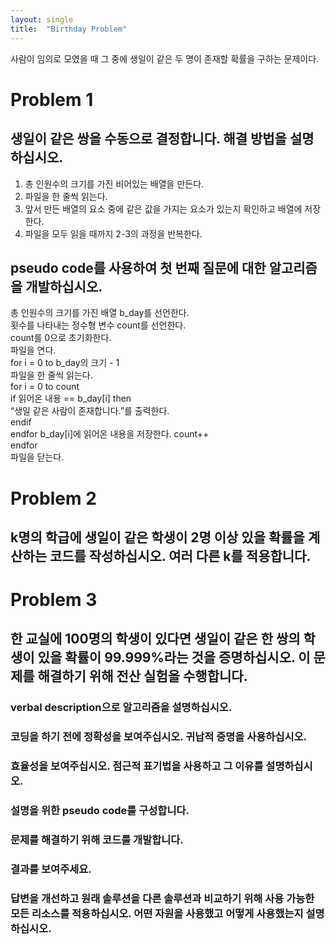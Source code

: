 ```yaml
---
layout: single
title:  "Birthday Problem"
---
```

사람이 임의로 모였을 때 그 중에 생일이 같은 두 명이 존재할 확률을 구하는 문제이다.


# Problem 1
## 생일이 같은 쌍을 수동으로 결정합니다. 해결 방법을 설명하십시오.
1. 총 인원수의 크기를 가진 비어있는 배열을 만든다.
2. 파일을 한 줄씩 읽는다.
3. 앞서 만든 배열의 요소 중에 같은 값을 가지는 요소가 있는지 확인하고 배열에 저장한다.
4. 파일을 모두 읽을 때까지 2-3의 과정을 반복한다.
## pseudo code를 사용하여 첫 번째 질문에 대한 알고리즘을 개발하십시오.
총 인원수의 크기를 가진 배열 b_day를 선언한다.  
횟수를 나타내는 정수형 변수 count를 선언한다.  
count를 0으로 초기화한다.  
파일을 연다.  
for i = 0 to b_day의 크기 - 1  
    파일을 한 줄씩 읽는다.  
    for i = 0 to count  
        if 읽어온 내용 == b_day[i] then  
            “생일 같은 사람이 존재합니다.”를 출력한다.  
        endif  
    endfor
    b_day[i]에 읽어온 내용을 저장한다.
    count++  
endfor  
파일을 닫는다.


# Problem 2
## k명의 학급에 생일이 같은 학생이 2명 이상 있을 확률을 계산하는 코드를 작성하십시오. 여러 다른 k를 적용합니다.

# Problem 3
## 한 교실에 100명의 학생이 있다면 생일이 같은 한 쌍의 학생이 있을 확률이 99.999%라는 것을 증명하십시오. 이 문제를 해결하기 위해 전산 실험을 수행합니다.
### verbal description으로 알고리즘을 설명하십시오.
### 코딩을 하기 전에 정확성을 보여주십시오. 귀납적 증명을 사용하십시오.
### 효율성을 보여주십시오. 점근적 표기법을 사용하고 그 이유를 설명하십시오.
### 설명을 위한 pseudo code를 구성합니다.
### 문제를 해결하기 위해 코드를 개발합니다.
### 결과를 보여주세요.
### 답변을 개선하고 원래 솔루션을 다른 솔루션과 비교하기 위해 사용 가능한 모든 리소스를 적용하십시오. 어떤 자원을 사용했고 어떻게 사용했는지 설명하십시오.
